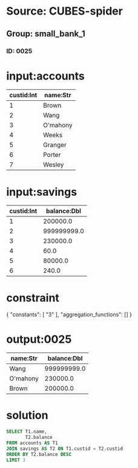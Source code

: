 # Source: CUBES-spider
## Group: small_bank_1
### ID: 0025

# input:accounts

| custid:Int | name:Str |
|---|---|
| 1 | Brown |
| 2 | Wang |
| 3 | O'mahony |
| 4 | Weeks |
| 5 | Granger |
| 6 | Porter |
| 7 | Wesley |

# input:savings

| custid:Int | balance:Dbl |
|---|---|
| 1 | 200000.0 |
| 2 | 999999999.0 |
| 3 | 230000.0 |
| 4 | 60.0 |
| 5 | 80000.0 |
| 6 | 240.0 |

# constraint

{
  "constants": [
    "3"
  ],
  "aggregation_functions": []
}

# output:0025

| name:Str | balance:Dbl |
|---|---|
| Wang | 999999999.0 |
| O'mahony | 230000.0 |
| Brown | 200000.0 |

# solution

```sql
SELECT T1.name,
       T2.balance
FROM accounts AS T1
JOIN savings AS T2 ON T1.custid = T2.custid
ORDER BY T2.balance DESC
LIMIT 3
```
